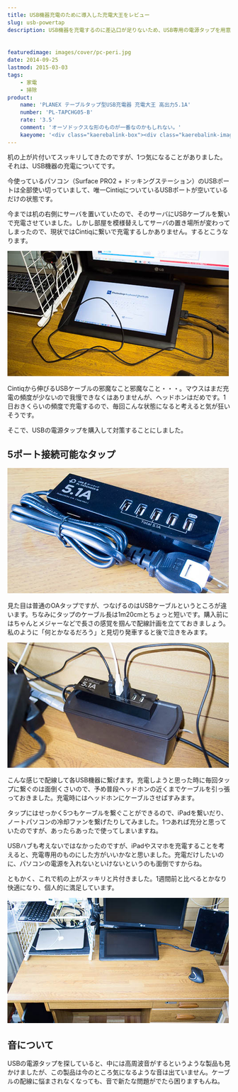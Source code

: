 ```yaml
---
title: USB機器充電のために導入した充電大王をレビュー
slug: usb-powertap
description: USB機器を充電するのに差込口が足りないため、USB専用の電源タップを用意しました。専用のタップを用意するとパソコン周りがケーブルでごちゃごちゃしなくていいです。2.1Aの大容量ポートもあるので、iPadをMacに繋いで充電せずに済みます。


featuredimage: images/cover/pc-peri.jpg
date: 2014-09-25
lastmod: 2015-03-03
tags: 
    - 家電
    - 掃除
product:
    name: 'PLANEX テーブルタップ型USB充電器 充電大王 高出力5.1A'
    number: 'PL-TAPCHG05-B'
    rate: '3.5'
    comment: 'オーソドックスな形のものが一番なのかもしれない。'
    kaeyome: '<div class="kaerebalink-box"><div class="kaerebalink-image"><a href="http://www.amazon.co.jp/exec/obidos/ASIN/B00EQ1YRN0/illusionspace-22/ref=nosim/" rel="nofollow" target="_blank"><img src="https://ecx.images-amazon.com/images/I/41GTlfjywsL._SL160_.jpg" style="border: none;" /></a></div><div class="kaerebalink-info"><div class="kaerebalink-name"><a href="http://www.amazon.co.jp/exec/obidos/ASIN/B00EQ1YRN0/illusionspace-22/ref=nosim/" rel="nofollow" target="_blank">PLANEX テーブルタップ型USB充電器 充電大王 高出力5.1A ブラック PL-TAPCHG05-B</a><div class="kaerebalink-powered-date">posted with <a href="http://kaereba.com" rel="nofollow" target="_blank">カエレバ</a></div></div><div class="kaerebalink-detail"> プラネックス 2013-09-05    </div><div class="kaerebalink-link1"><div class="shoplinkamazon"><a href="http://www.amazon.co.jp/gp/search?keywords=PL-TAPCHG05-B&__mk_ja_JP=%83J%83%5E%83J%83i&tag=illusionspace-22" rel="nofollow" target="_blank" title="アマゾン" >Amazon</a></div><div class="shoplinkrakuten"><a href="http://hb.afl.rakuten.co.jp/hgc/0e95387f.f2aef20d.0e953880.25e412bd/?pc=http%3A%2F%2Fsearch.rakuten.co.jp%2Fsearch%2Fmall%2FPL-TAPCHG05-B%2F-%2Ff.1-p.1-s.1-sf.0-st.A-v.2%3Fx%3D0%26scid%3Daf_ich_link_urltxt%26m%3Dhttp%3A%2F%2Fm.rakuten.co.jp%2F" rel="nofollow" target="_blank" title="楽天市場" >楽天市場</a></div></div></div><div class="booklink-footer" style="clear: left"></div></div>'
---
```


机の上が片付いてスッキリしてきたのですが、1つ気になることがありました。それは、USB機器の充電についてです。

今使っているパソコン（Surface PRO2 + ドッキングステーション）のUSBポートは全部使い切っていまして、唯一CintiqについているUSBポートが空いているだけの状態です。

今までは机の右側にサーバを置いていたので、そのサーバにUSBケーブルを繋いで充電させていました。しかし部屋を模様替えしてサーバの置き場所が変わってしまったので、現状ではCintiqに繋いで充電するしかありません。するとこうなります。

![Cintiqに繋いで充電](507cb0a4594382781f301d87d507ff84.jpg)

Cintiqから伸びるUSBケーブルの邪魔なこと邪魔なこと・・・。マウスはまだ充電の頻度が少ないので我慢できなくはありませんが、ヘッドホンはだめです。1日おきくらいの頻度で充電するので、毎回こんな状態になると考えると気が狂いそうです。

そこで、USBの電源タップを購入して対策することにしました。


## 5ポート接続可能なタップ


![USB電源タップ](378fe2dd7dc27a65e13bab895ac697dc.jpg)

見た目は普通のOAタップですが、つなげるのはUSBケーブルというところが違います。ちなみにタップのケーブル長は1m20cmとちょっと短いです。購入前にはちゃんとメジャーなどで長さの感覚を掴んで配線計画を立てておきましょう。私のように「何とかなるだろう」と見切り発車すると後で泣きをみます。

![USBケーブルを繋いで充電](049e2a18697b2a8c24e0e286596ea7e0.jpg)

こんな感じで配線して各USB機器に繋げます。充電しようと思った時に毎回タップに繋ぐのは面倒くさいので、予め普段ヘッドホンの近くまでケーブルを引っ張っておきました。充電時にはヘッドホンにケーブルさせばすみます。

タップにはせっかく5つもケーブルを繋ぐことができるので、iPadを繋いだり、ノートパソコンの冷却ファンを繋げたりしてみました。1つあれば充分と思っていたのですが、あったらあったで使ってしまいますね。

USBハブも考えないではなかったのですが、iPadやスマホを充電することを考えると、充電専用のものにした方がいいかなと思いました。充電だけしたいのに、パソコンの電源を入れないといけないというのも面倒ですからね。

ともかく、これで机の上がスッキリと片付きました。1週間前と比べるとかなり快適になり、個人的に満足しています。

![片付いた机の上](86eec60e5e5c6a29a4e88544741e9d73.jpg)


## 音について


USBの電源タップを探していると、中には高周波音がするというような製品も見かけましたが、この製品は今のところ気になるような音は出ていません。ケーブルの配線に悩まされなくなっても、音で新たな問題がでたら困りますもんね。


  